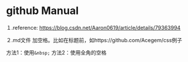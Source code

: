 # github Manual
１.reference: https://blog.csdn.net/Aaron0619/article/details/79363994

２.md文件 加空格。比如在标题前，如https://github.com/Acegem/css例子

  方法1：使用`&nbsp;`
  方法2：使用全角的空格 
